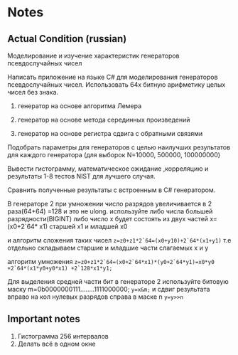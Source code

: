 # Notes

## Actual Condition (russian)

Моделирование и изучение характеристик генераторов псевдослучайных чисел

Написать приложение на языке С# для моделирования генераторов псевдослучайных чисел. Использовать 64х битную арифметику целых чисел без знака.

1. генератор на основе алгоритма Лемера

2. генератор на основе метода серединных произведений

3. генератор на основе регистра сдвига с обратными связями

Подобрать параметры для генераторов с целью наилучших результатов для каждого генератора (для выборок N=10000, 500000, 100000000)

Вывести гистограмму, математическое ожидание ,корреляцию и результаты 1-8 тестов NIST для лучшего случая.

Сравнить полученные результаты с встроенным в  С# генератором.

В генераторе 2  при умножении число разрядов увеличивается в 2 раза(64+64) =128 и это не ulong. используйте либо числа большей разрядности(BIGINT) либо число x будет состоять из двух частей x=(x0+2`64* x1) старшей x1 и младшей x0

и алгоритм сложения таких чисел ```z=z0+z1*2`64=(x0+y10)+2`64*(x1+y1)``` т.е отдельно складываем старшие и младшие части слагаемых x и y

алгоритм умножения ```z=z0+z1*2`64=(x0+2`64*x1)*(y0+2`64*y1)=x0*y0 +2`64*(x1*y0+y0*x1) +2`128*x1*y1;```

Для выделения средней части бит в генераторе 2 используйте битовую маску m=0b0000000111........1111000000;
```y=x&m;```
и сдвиг результата вправо на кол нулевых разрядов справа в маске n
```y=y>>n```

## Important notes

1. Гистограмма 256 интервалов
2. Делать всё в одном окне

